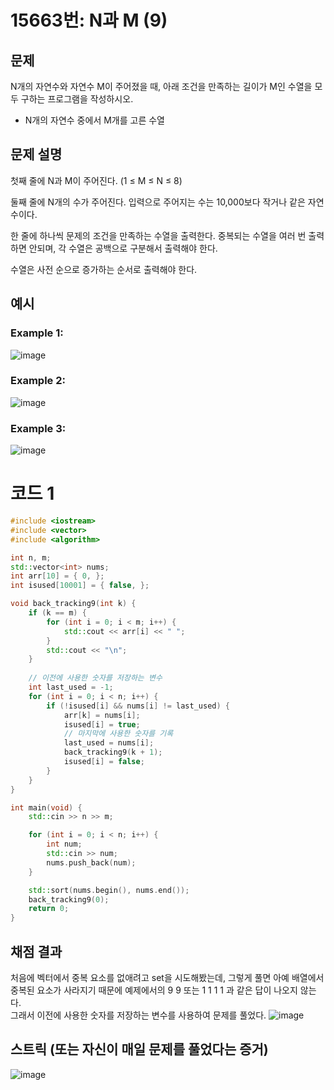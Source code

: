 # 15663번: N과 M (9)

## 문제
N개의 자연수와 자연수 M이 주어졌을 때, 아래 조건을 만족하는 길이가 M인 수열을 모두 구하는 프로그램을 작성하시오.

- N개의 자연수 중에서 M개를 고른 수열

## 문제 설명
첫째 줄에 N과 M이 주어진다. (1 ≤ M ≤ N ≤ 8)

둘째 줄에 N개의 수가 주어진다. 입력으로 주어지는 수는 10,000보다 작거나 같은 자연수이다.

한 줄에 하나씩 문제의 조건을 만족하는 수열을 출력한다. 중복되는 수열을 여러 번 출력하면 안되며, 각 수열은 공백으로 구분해서 출력해야 한다.

수열은 사전 순으로 증가하는 순서로 출력해야 한다.

## 예시
### Example 1:  
![image](https://github.com/user-attachments/assets/d4b8468c-bde3-45e7-83e9-77826075bc47)

### Example 2:     
![image](https://github.com/user-attachments/assets/1859b338-6e35-4f3e-b5ae-acfec78abd2f)

### Example 3:     
![image](https://github.com/user-attachments/assets/842856b1-8813-4537-8776-ae39494af432)

# 코드 1
```cpp
#include <iostream>
#include <vector>
#include <algorithm>

int n, m;
std::vector<int> nums;
int arr[10] = { 0, };
int isused[10001] = { false, };

void back_tracking9(int k) {
	if (k == m) {
		for (int i = 0; i < m; i++) {
			std::cout << arr[i] << " ";
		}
		std::cout << "\n";
	}
	
	// 이전에 사용한 숫자를 저장하는 변수
	int last_used = -1;
	for (int i = 0; i < n; i++) {
		if (!isused[i] && nums[i] != last_used) {
			arr[k] = nums[i];
			isused[i] = true;
			// 마지막에 사용한 숫자를 기록
			last_used = nums[i]; 
			back_tracking9(k + 1);
			isused[i] = false;
		}
	}
}

int main(void) {
	std::cin >> n >> m;

	for (int i = 0; i < n; i++) {
		int num;
		std::cin >> num;
		nums.push_back(num);
	}

	std::sort(nums.begin(), nums.end());
	back_tracking9(0);
	return 0;
}
```

## 채점 결과
처음에 벡터에서 중복 요소를 없애려고 set을 시도해봤는데, 그렇게 풀면 아예 배열에서 중복된 요소가 사라지기 때문에 예제에서의 9 9 또는 1 1 1 1 과 같은 답이 나오지 않는다.  
그래서 이전에 사용한 숫자를 저장하는 변수를 사용하여 문제를 풀었다. 
![image](https://github.com/user-attachments/assets/57d3054b-5c4b-479b-8711-adc22fe47489)

## 스트릭 (또는 자신이 매일 문제를 풀었다는 증거)
![image](https://github.com/user-attachments/assets/8fc3f14d-fd27-4143-bef6-da8e1256cc3f)
